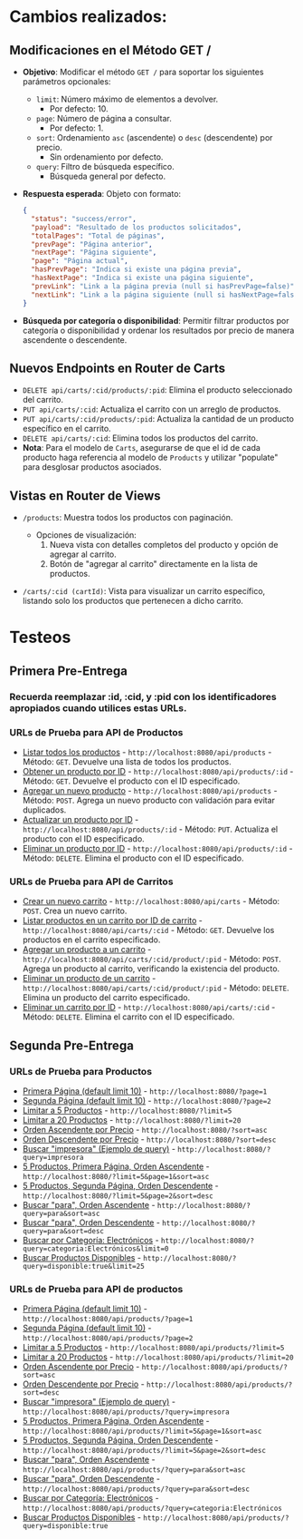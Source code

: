 # Cambios realizados:

## Modificaciones en el Método GET /

- **Objetivo**: Modificar el método `GET /` para soportar los siguientes parámetros opcionales:
  - `limit`: Número máximo de elementos a devolver.
    - Por defecto: 10.
  - `page`: Número de página a consultar.
    - Por defecto: 1.
  - `sort`: Ordenamiento `asc` (ascendente) o `desc` (descendente) por precio.
    - Sin ordenamiento por defecto.
  - `query`: Filtro de búsqueda específico.
    - Búsqueda general por defecto.

- **Respuesta esperada**: Objeto con formato:
  ```json
  {
    "status": "success/error",
    "payload": "Resultado de los productos solicitados",
    "totalPages": "Total de páginas",
    "prevPage": "Página anterior",
    "nextPage": "Página siguiente",
    "page": "Página actual",
    "hasPrevPage": "Indica si existe una página previa",
    "hasNextPage": "Indica si existe una página siguiente",
    "prevLink": "Link a la página previa (null si hasPrevPage=false)",
    "nextLink": "Link a la página siguiente (null si hasNextPage=false)"
  }
  ```

- **Búsqueda por categoría o disponibilidad**: Permitir filtrar productos por categoría o disponibilidad y ordenar los resultados por precio de manera ascendente o descendente.

## Nuevos Endpoints en Router de Carts

- `DELETE api/carts/:cid/products/:pid`: Elimina el producto seleccionado del carrito.
- `PUT api/carts/:cid`: Actualiza el carrito con un arreglo de productos.
- `PUT api/carts/:cid/products/:pid`: Actualiza la cantidad de un producto específico en el carrito.
- `DELETE api/carts/:cid`: Elimina todos los productos del carrito.
- **Nota**: Para el modelo de `Carts`, asegurarse de que el id de cada producto haga referencia al modelo de `Products` y utilizar "populate" para desglosar productos asociados.

## Vistas en Router de Views

- `/products`: Muestra todos los productos con paginación.
  - Opciones de visualización:
    1. Nueva vista con detalles completos del producto y opción de agregar al carrito.
    2. Botón de "agregar al carrito" directamente en la lista de productos.

- `/carts/:cid (cartId)`: Vista para visualizar un carrito específico, listando solo los productos que pertenecen a dicho carrito.

#
# Testeos

## Primera Pre-Entrega

### Recuerda reemplazar :id, :cid, y :pid con los identificadores apropiados cuando utilices estas URLs.

### URLs de Prueba para API de Productos

- [Listar todos los productos](http://localhost:8080/api/products) - `http://localhost:8080/api/products` - Método: `GET`. Devuelve una lista de todos los productos.
- [Obtener un producto por ID](http://localhost:8080/api/products/:id) - `http://localhost:8080/api/products/:id` - Método: `GET`. Devuelve el producto con el ID especificado.
- [Agregar un nuevo producto](http://localhost:8080/api/products) - `http://localhost:8080/api/products` - Método: `POST`. Agrega un nuevo producto con validación para evitar duplicados.
- [Actualizar un producto por ID](http://localhost:8080/api/products/:id) - `http://localhost:8080/api/products/:id` - Método: `PUT`. Actualiza el producto con el ID especificado.
- [Eliminar un producto por ID](http://localhost:8080/api/products/:id) - `http://localhost:8080/api/products/:id` - Método: `DELETE`. Elimina el producto con el ID especificado.

### URLs de Prueba para API de Carritos

- [Crear un nuevo carrito](http://localhost:8080/api/carts) - `http://localhost:8080/api/carts` - Método: `POST`. Crea un nuevo carrito.
- [Listar productos en un carrito por ID de carrito](http://localhost:8080/api/carts/:cid) - `http://localhost:8080/api/carts/:cid` - Método: `GET`. Devuelve los productos en el carrito especificado.
- [Agregar un producto a un carrito](http://localhost:8080/api/carts/:cid/product/:pid) - `http://localhost:8080/api/carts/:cid/product/:pid` - Método: `POST`. Agrega un producto al carrito, verificando la existencia del producto.
- [Eliminar un producto de un carrito](http://localhost:8080/api/carts/:cid/product/:pid) - `http://localhost:8080/api/carts/:cid/product/:pid` - Método: `DELETE`. Elimina un producto del carrito especificado.
- [Eliminar un carrito por ID](http://localhost:8080/api/carts/:cid) - `http://localhost:8080/api/carts/:cid` - Método: `DELETE`. Elimina el carrito con el ID especificado.

## Segunda Pre-Entrega

### URLs de Prueba para Productos

- [Primera Página (default limit 10)](http://localhost:8080/?page=1) - `http://localhost:8080/?page=1`
- [Segunda Página (default limit 10)](http://localhost:8080/?page=2) - `http://localhost:8080/?page=2`
- [Limitar a 5 Productos](http://localhost:8080/?limit=5) - `http://localhost:8080/?limit=5`
- [Limitar a 20 Productos](http://localhost:8080/?limit=20) - `http://localhost:8080/?limit=20`
- [Orden Ascendente por Precio](http://localhost:8080/?sort=asc) - `http://localhost:8080/?sort=asc`
- [Orden Descendente por Precio](http://localhost:8080/?sort=desc) - `http://localhost:8080/?sort=desc`
- [Buscar "impresora" (Ejemplo de query)](http://localhost:8080/?query=impresora) - `http://localhost:8080/?query=impresora`
- [5 Productos, Primera Página, Orden Ascendente](http://localhost:8080/?limit=5&page=1&sort=asc) - `http://localhost:8080/?limit=5&page=1&sort=asc`
- [5 Productos, Segunda Página, Orden Descendente](http://localhost:8080/?limit=5&page=2&sort=desc) - `http://localhost:8080/?limit=5&page=2&sort=desc`
- [Buscar "para", Orden Ascendente](http://localhost:8080/?query=para&sort=asc) - `http://localhost:8080/?query=para&sort=asc`
- [Buscar "para", Orden Descendente](http://localhost:8080/?query=para&sort=desc) - `http://localhost:8080/?query=para&sort=desc`
- [Buscar por Categoría: Electrónicos](http://localhost:8080/?query=categoria:Electrónicos&limit=0) - `http://localhost:8080/?query=categoria:Electrónicos&limit=0`
- [Buscar Productos Disponibles](http://localhost:8080/?query=disponible:true&limit=25) - `http://localhost:8080/?query=disponible:true&limit=25`

### URLs de Prueba para API de productos

- [Primera Página (default limit 10)](http://localhost:8080/api/products/?page=1) - `http://localhost:8080/api/products/?page=1`
- [Segunda Página (default limit 10)](http://localhost:8080/api/products/?page=2) - `http://localhost:8080/api/products/?page=2`
- [Limitar a 5 Productos](http://localhost:8080/api/products/?limit=5) - `http://localhost:8080/api/products/?limit=5`
- [Limitar a 20 Productos](http://localhost:8080/api/products/?limit=20) - `http://localhost:8080/api/products/?limit=20`
- [Orden Ascendente por Precio](http://localhost:8080/api/products/?sort=asc) - `http://localhost:8080/api/products/?sort=asc`
- [Orden Descendente por Precio](http://localhost:8080/api/products/?sort=desc) - `http://localhost:8080/api/products/?sort=desc`
- [Buscar "impresora" (Ejemplo de query)](http://localhost:8080/api/products/?query=impresora) - `http://localhost:8080/api/products/?query=impresora`
- [5 Productos, Primera Página, Orden Ascendente](http://localhost:8080/api/products/?limit=5&page=1&sort=asc) - `http://localhost:8080/api/products/?limit=5&page=1&sort=asc`
- [5 Productos, Segunda Página, Orden Descendente](http://localhost:8080/api/products/?limit=5&page=2&sort=desc) - `http://localhost:8080/api/products/?limit=5&page=2&sort=desc`
- [Buscar "para", Orden Ascendente](http://localhost:8080/api/products/?query=para&sort=asc) - `http://localhost:8080/api/products/?query=para&sort=asc`
- [Buscar "para", Orden Descendente](http://localhost:8080/api/products/?query=para&sort=desc) - `http://localhost:8080/api/products/?query=para&sort=desc`
- [Buscar por Categoría: Electrónicos](http://localhost:8080/api/products/?query=categoria:Electrónicos) - `http://localhost:8080/api/products/?query=categoria:Electrónicos`
- [Buscar Productos Disponibles](http://localhost:8080/api/products/?query=disponible:true) - `http://localhost:8080/api/products/?query=disponible:true`